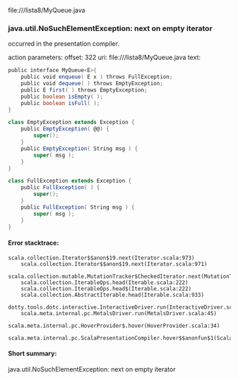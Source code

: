 file://<WORKSPACE>/lista8/MyQueue.java
### java.util.NoSuchElementException: next on empty iterator

occurred in the presentation compiler.

action parameters:
offset: 322
uri: file://<WORKSPACE>/lista8/MyQueue.java
text:
```scala
public interface MyQueue<E>{ 
    public void enqueue( E x ) throws FullException;  
    public void dequeue( ) throws EmptyException; 
    public E first( ) throws EmptyException;       
    public boolean isEmpty( ); 
    public boolean isFull( ); 
}

class EmptyException extends Exception {
    public EmptyException( @@) { 
        super(); 
    }
    public EmptyException( String msg ) { 
        super( msg ); 
    }
}

class FullException extends Exception {
    public FullException( ) { 
        super(); 
    }
    public FullException( String msg ) { 
        super( msg ); 
    }
}
```



#### Error stacktrace:

```
scala.collection.Iterator$$anon$19.next(Iterator.scala:973)
	scala.collection.Iterator$$anon$19.next(Iterator.scala:971)
	scala.collection.mutable.MutationTracker$CheckedIterator.next(MutationTracker.scala:76)
	scala.collection.IterableOps.head(Iterable.scala:222)
	scala.collection.IterableOps.head$(Iterable.scala:222)
	scala.collection.AbstractIterable.head(Iterable.scala:933)
	dotty.tools.dotc.interactive.InteractiveDriver.run(InteractiveDriver.scala:168)
	scala.meta.internal.pc.MetalsDriver.run(MetalsDriver.scala:45)
	scala.meta.internal.pc.HoverProvider$.hover(HoverProvider.scala:34)
	scala.meta.internal.pc.ScalaPresentationCompiler.hover$$anonfun$1(ScalaPresentationCompiler.scala:342)
```
#### Short summary: 

java.util.NoSuchElementException: next on empty iterator